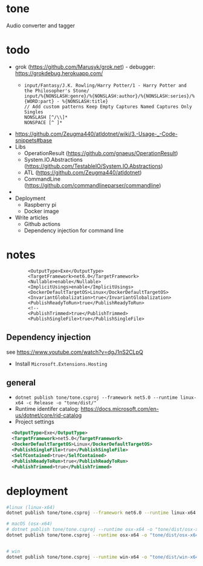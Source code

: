 # tone
Audio converter and  tagger



# todo
- grok (https://github.com/Marusyk/grok.net) - debugger: https://grokdebug.herokuapp.com/
  - ```
    input/Fantasy/J.K. Rowling/Harry Potter/1 - Harry Potter and the Philosopher's Stone/
    input/%{NONSLASH:genre}/%{NONSLASH:author}/%{NONSLASH:series}/%{WORD:part} - %{NONSLASH:title}
    // Add custom patterns Keep Empty Captures Named Captures Only Singles
    NONSLASH [^/\\]*
    NONSPACE [^ ]* 
    ```
- https://github.com/Zeugma440/atldotnet/wiki/3.-Usage-_-Code-snippets#base
- Libs
  - OperationResult (https://github.com/gnaeus/OperationResult)
  - System.IO.Abstractions (https://github.com/TestableIO/System.IO.Abstractions)
  - ATL (https://github.com/Zeugma440/atldotnet)
  - CommandLine (https://github.com/commandlineparser/commandline)
- 
- Deployment
  - Raspberry pi
  - Docker image
- Write articles
  - Github actions
  - Dependency injection for command line
# notes
```
        <OutputType>Exe</OutputType>
        <TargetFramework>net6.0</TargetFramework>
        <Nullable>enable</Nullable>
        <ImplicitUsings>enable</ImplicitUsings>
        <DockerDefaultTargetOS>Linux</DockerDefaultTargetOS>
        <InvariantGlobalization>true</InvariantGlobalization>
        <PublishReadyToRun>true</PublishReadyToRun>
        <!--
        <PublishTrimmed>true</PublishTrimmed>
        <PublishSingleFile>true</PublishSingleFile>
```

## Dependency injection
see https://www.youtube.com/watch?v=dgJ1nS2CLpQ
- Install `Microsoft.Extensions.Hosting`


## general
- `dotnet publish tone/tone.csproj --framework net5.0 --runtime linux-x64 -c Release -o "tone/dist/"`
- Runtime identifer catalog: https://docs.microsoft.com/en-us/dotnet/core/rid-catalog
- Project settings

```xml
  <OutputType>Exe</OutputType>
  <TargetFramework>net5.0</TargetFramework>
  <DockerDefaultTargetOS>Linux</DockerDefaultTargetOS>
  <PublishSingleFile>true</PublishSingleFile>
  <SelfContained>true</SelfContained>
  <PublishReadyToRun>true</PublishReadyToRun>
  <PublishTrimmed>true</PublishTrimmed>
```




# deployment
```bash
#linux (linux-x64)
dotnet publish tone/tone.csproj --framework net6.0 --runtime linux-x64 -o "tone/dist/linux-x64/" -p:PublishSingleFile=true --self-contained true -p:PublishReadyToRun=true -p:PublishReadyToRunShowWarnings=true -p:PublishTrimmed=true -c Release

# macOS (osx-x64)
# dotnet publish tone/tone.csproj --runtime osx-x64 -o "tone/dist/osx-x64/" -p:PublishSingleFile=true --self-contained true -p:PublishReadyToRun=true -p:PublishTrimmed=true --framework net5.0 -c Release
dotnet publish tone/tone.csproj --runtime osx-x64 -o "tone/dist/osx-x64/" -p:PublishSingleFile=true --self-contained true -p:PublishTrimmed=true --framework net5.0 -c Release


# win
dotnet publish tone/tone.csproj --runtime win-x64 -o "tone/dist/win-x64/" -p:PublishSingleFile=true --self-contained true -p:PublishReadyToRun=true -p:PublishTrimmed=true --framework net5.0 -c Release

```
